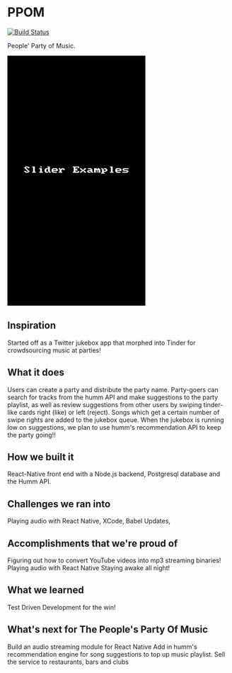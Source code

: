 # PPOM

[![Build Status](https://travis-ci.org/jrans/PPOM.svg)](https://travis-ci.org/jrans/PPOM)

People' Party of Music.

![PPOM EXAMPLE](https://github.com/jrans/PPOM/blob/master/techCrunchFinal2.gif)

## Inspiration
Started off as a Twitter jukebox app that morphed into Tinder for crowdsourcing music at parties!

## What it does
Users can create a party and distribute the party name. Party-goers can search for tracks from the humm API and make suggestions to the party playlist, as well as review suggestions from other users by swiping tinder-like cards right (like) or left (reject). Songs which get a certain number of swipe rights are added to the jukebox queue. When the jukebox is running low on suggestions, we plan to use humm's recommendation API to keep the party going!!

## How we built it
React-Native front end with a Node.js backend, Postgresql database and the Humm API.

## Challenges we ran into
Playing audio with React Native, XCode, Babel Updates,

## Accomplishments that we're proud of
Figuring out how to convert YouTube videos into mp3 streaming binaries!
Playing audio with React Native
Staying awake all night!

## What we learned
Test Driven Development for the win!

## What's next for The People's Party Of Music

Build an audio streaming module for React Native
Add in humm's recommendation engine for song suggestions to top up music playlist.
Sell the service to restaurants, bars and clubs

